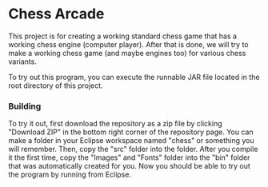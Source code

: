 # Chess Arcade #

This project is for creating a working standard chess game that has a working chess engine (computer player). After that is done, we will try to make a working chess game (and maybe engines too) for various chess variants.

To try out this program, you can execute the runnable JAR file located in the root directory of this project.


### Building ###

To try it out, first download the repository as a zip file by clicking "Download ZIP" in the bottom right corner of the repository page. You can make a folder in your Eclipse workspace named "chess" or something you will remember. Then, copy the "src" folder into the folder. After you compile it the first time, copy the "Images" and "Fonts" folder into the "bin" folder that was automatically created for you. Now you should be able to try out the program by running from Eclipse.
